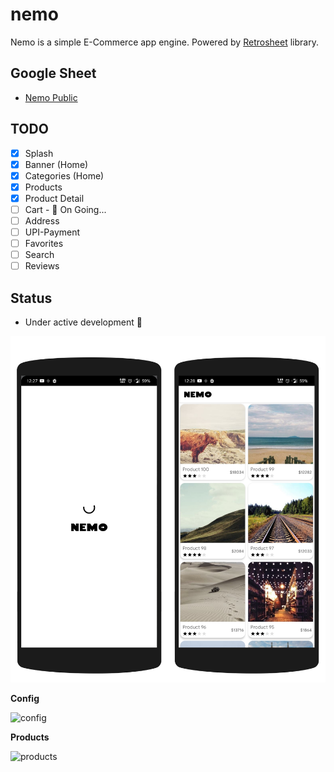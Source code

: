 # nemo
Nemo is a simple E-Commerce app engine. Powered by [Retrosheet](https://github.com/theapache64/retrosheet) library.

## Google Sheet

- [Nemo Public](https://docs.google.com/spreadsheets/d/1IcZTH6-g7cZeht_xr82SHJOuJXD_p55QueMrZcnsAvQ/edit?usp=sharing)

## TODO

- [x] Splash
- [x] Banner (Home)
- [x] Categories (Home)
- [x] Products
- [x] Product Detail
- [ ] Cart - :green_heart: On Going...
- [ ] Address
- [ ] UPI-Payment
- [ ] Favorites
- [ ] Search
- [ ] Reviews

## Status

- Under active development 👷

![](montage.png)

**Config**

![config](https://i.imgur.com/iOGZEoX.png)

**Products**

![products](https://i.imgur.com/P1XOjrA.png)

